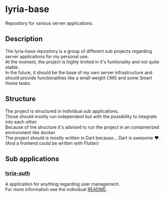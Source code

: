 # lyria-base
Repository for various server applications.

## Description
The lyria-base repository is a group of different sub projects regarding server applications for my personal use.  
At the moment, the project is highly limited in it's funtionality and not quite stable.  
In the future, it should be the base of my own server infrastructure and  
should provide functionalities like a small weight CMS and some Smart Home tasks.  

## Structure
The project is structured in individual sub applications.  
Those should mostly run independent but with the possibility to integrate into each other.  
Because of the structure it's advised to run the project in an containerized environment like docker.  
The project should is mostly written in Dart because... Dart is awesome :heart:.  
(And a frontend could be written with Flutter)  

## Sub applications

### [lyria-auth](auth)
A application for anything regarding user management.  
For more information see the individual [README](auth/readme.md).
